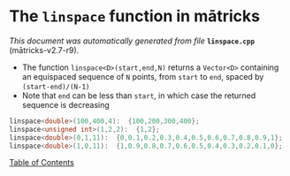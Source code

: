 
# The `linspace` function in mātricks
_This document was automatically generated from file_ **`linspace.cpp`** (mātricks-v2.7-r9).

* The function `linspace<D>(start,end,N)` returns a `Vector<D>` containing an equispaced sequence of `N` points, from `start` to `end`, spaced by `(start-end)/(N-1)`
* Note that `end` can be less than `start`, in which case the returned sequence is decreasing
```C++
linspace<double>(100,400,4):  {100,200,300,400}; 
linspace<unsigned int>(1,2,2):  {1,2}; 
linspace<double>(0,1,11):  {0,0.1,0.2,0.3,0.4,0.5,0.6,0.7,0.8,0.9,1}; 
linspace<double>(1,0,11):  {1,0.9,0.8,0.7,0.6,0.5,0.4,0.3,0.2,0.1,0}; 
```

[Table of Contents](README.md)
